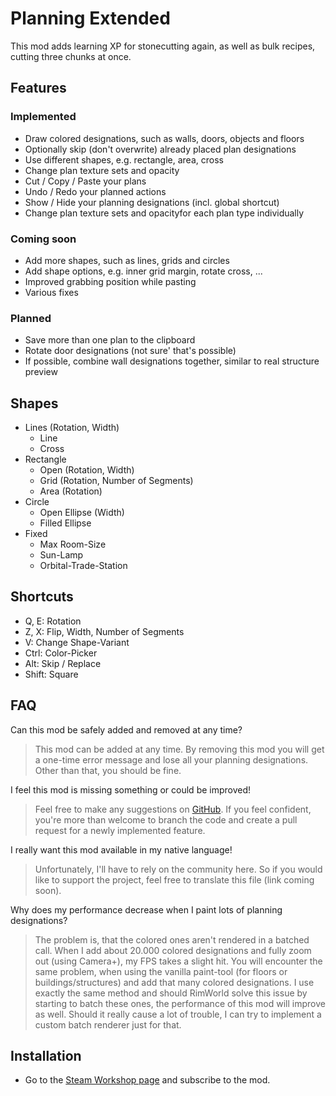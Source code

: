 # Planning Extended

This mod adds learning XP for stonecutting again, as well as bulk recipes, cutting three chunks at once.

## Features

### Implemented

- Draw colored designations, such as walls, doors, objects and floors
- Optionally skip (don't overwrite) already placed plan designations
- Use different shapes, e.g. rectangle, area, cross
- Change plan texture sets and opacity
- Cut / Copy / Paste your plans
- Undo / Redo your planned actions
- Show / Hide your planning designations (incl. global shortcut)
- Change plan texture sets and opacityfor each plan type individually

### Coming soon

- Add more shapes, such as lines, grids and circles
- Add shape options, e.g. inner grid margin, rotate cross, ...
- Improved grabbing position while pasting
- Various fixes

### Planned

* Save more than one plan to the clipboard
* Rotate door designations (not sure' that's possible)
* If possible, combine wall designations together, similar to real structure preview

## Shapes

- Lines (Rotation, Width)
  - Line
  - Cross
- Rectangle
  - Open (Rotation, Width)
  - Grid (Rotation, Number of Segments)
  - Area (Rotation)
- Circle
  - Open Ellipse (Width)
  - Filled Ellipse
- Fixed
  - Max Room-Size
  - Sun-Lamp
  - Orbital-Trade-Station

## Shortcuts
- Q, E: Rotation
- Z, X: Flip, Width, Number of Segments
- V: Change Shape-Variant
- Ctrl: Color-Picker
- Alt: Skip / Replace
- Shift: Square

## FAQ

Can this mod be safely added and removed at any time?

> This mod can be added at any time. By removing this mod you will get a one-time error message and lose all your planning designations. Other than that, you should be fine.

I feel this mod is missing something or could be improved!
> Feel free to make any suggestions on [GitHub](https://github.com/Scherub/rw-planning-extended/). If you feel confident, you're more than welcome to branch the code and create a pull request for a newly implemented feature.


I really want this mod available in my native language!
> Unfortunately, I'll have to rely on the community here. So if you would like to support the project, feel free to translate this file (link coming soon).

Why does my performance decrease when I paint lots of planning designations?
> The problem is, that the colored ones aren't rendered in a batched call. When I add about 20.000 colored designations and fully zoom out (using Camera+), my FPS takes a slight hit. You will encounter the same problem, when using the vanilla paint-tool (for floors or buildings/structures) and add that many colored designations. I use exactly the same method and should RimWorld solve this issue by starting to batch these ones, the performance of this mod will improve as well. Should it really cause a lot of trouble, I can try to implement a custom batch renderer just for that.

## Installation

* Go to the [Steam Workshop page](https://steamcommunity.com/sharedfiles/filedetails/?id=2877392159) and subscribe to the mod.